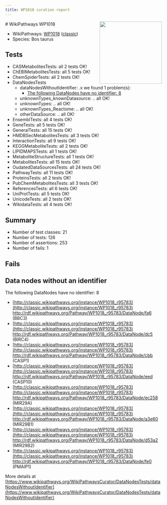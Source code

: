 ```yaml
---
title: WP1018 curation report
---
```


<img style="float: right; width: 200px" src="https://upload.wikimedia.org/wikipedia/commons/thumb/8/83/Wplogo_with_text_500.png/640px-Wplogo_with_text_500.png" />
# WikiPathways WP1018

* WikiPathways: [WP1018](https://wikipathways.org/pathways/WP1018) ([classic](https://classic.wikipathways.org/instance/WP1018))
* Species: Bos taurus
## Tests
* CASMetabolitesTests: all 2 tests OK!
* ChEBIMetabolitesTests: all 5 tests OK!
* ChemSpiderTests: all 2 tests OK!
* DataNodesTests
    * dataNodesWithoutIdentifier: .x we found 1 problem(s):
        * [The following DataNodes have no identifier: 8](#d2d32fa7)
    * unknownTypes_knownDatasource: .. all OK!
    * unknownTypes: .. all OK!
    * unknownTypes_Reactome: .. all OK!
    * otherDataSource: .. all OK!
* EnsemblTests: all 4 tests OK!
* GeneTests: all 5 tests OK!
* GeneralTests: all 15 tests OK!
* HMDBSecMetabolitesTests: all 3 tests OK!
* InteractionTests: all 9 tests OK!
* KEGGMetaboliteTests: all 2 tests OK!
* LIPIDMAPSTests: all 1 tests OK!
* MetaboliteStructureTests: all 1 tests OK!
* MetabolitesTests: all 15 tests OK!
* OudatedDataSourcesTests: all 24 tests OK!
* PathwayTests: all 11 tests OK!
* ProteinsTests: all 2 tests OK!
* PubChemMetabolitesTests: all 3 tests OK!
* ReferencesTests: all 6 tests OK!
* UniProtTests: all 5 tests OK!
* UnicodeTests: all 2 tests OK!
* WikidataTests: all 4 tests OK!


## Summary

* Number of test classes: 21
* Number of tests: 126
* Number of assertions: 253
* Number of fails: 1

## Fails

<a name="d2d32fa7" />

## Data nodes without an identifier

The following DataNodes have no identifier: 8

* [http://classic.wikipathways.org/instance/WP1018_r95783](http://classic.wikipathways.org/instance/WP1018_r95783) http://rdf.wikipathways.org/Pathway/WP1018_r95783/DataNode/fa6 (BBC3)
* [http://classic.wikipathways.org/instance/WP1018_r95783](http://classic.wikipathways.org/instance/WP1018_r95783) http://rdf.wikipathways.org/Pathway/WP1018_r95783/DataNode/dc5 (BIRC4)
* [http://classic.wikipathways.org/instance/WP1018_r95783](http://classic.wikipathways.org/instance/WP1018_r95783) http://rdf.wikipathways.org/Pathway/WP1018_r95783/DataNode/cbb (CASP1)
* [http://classic.wikipathways.org/instance/WP1018_r95783](http://classic.wikipathways.org/instance/WP1018_r95783) http://rdf.wikipathways.org/Pathway/WP1018_r95783/DataNode/eed (CASP10)
* [http://classic.wikipathways.org/instance/WP1018_r95783](http://classic.wikipathways.org/instance/WP1018_r95783) http://rdf.wikipathways.org/Pathway/WP1018_r95783/DataNode/ec258 (MIR29A)
* [http://classic.wikipathways.org/instance/WP1018_r95783](http://classic.wikipathways.org/instance/WP1018_r95783) http://rdf.wikipathways.org/Pathway/WP1018_r95783/DataNode/a3e60 (MIR29B1)
* [http://classic.wikipathways.org/instance/WP1018_r95783](http://classic.wikipathways.org/instance/WP1018_r95783) http://rdf.wikipathways.org/Pathway/WP1018_r95783/DataNode/d53a2 (MIR29B2)
* [http://classic.wikipathways.org/instance/WP1018_r95783](http://classic.wikipathways.org/instance/WP1018_r95783) http://rdf.wikipathways.org/Pathway/WP1018_r95783/DataNode/fe0 (PMAIP1)


More details at [https://www.wikipathways.org/WikiPathwaysCurator/DataNodesTests/dataNodesWithoutIdentifier](https://www.wikipathways.org/WikiPathwaysCurator/DataNodesTests/dataNodesWithoutIdentifier)

